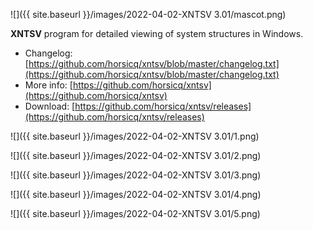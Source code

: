 ![]({{ site.baseurl }}/images/2022-04-02-XNTSV 3.01/mascot.png)

**XNTSV** program for detailed viewing of system structures in Windows.

- Changelog: [https://github.com/horsicq/xntsv/blob/master/changelog.txt](https://github.com/horsicq/xntsv/blob/master/changelog.txt)
- More info: [https://github.com/horsicq/xntsv](https://github.com/horsicq/xntsv)
- Download: [https://github.com/horsicq/xntsv/releases](https://github.com/horsicq/xntsv/releases)

![]({{ site.baseurl }}/images/2022-04-02-XNTSV 3.01/1.png)

![]({{ site.baseurl }}/images/2022-04-02-XNTSV 3.01/2.png)

![]({{ site.baseurl }}/images/2022-04-02-XNTSV 3.01/3.png)

![]({{ site.baseurl }}/images/2022-04-02-XNTSV 3.01/4.png)

![]({{ site.baseurl }}/images/2022-04-02-XNTSV 3.01/5.png)

